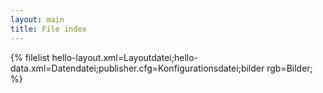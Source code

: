 ```yaml
---
layout: main
title: File index
---
```

{% filelist hello-layout.xml=Layoutdatei;hello-data.xml=Datendatei;publisher.cfg=Konfigurationsdatei;bilder rgb=Bilder; %}
